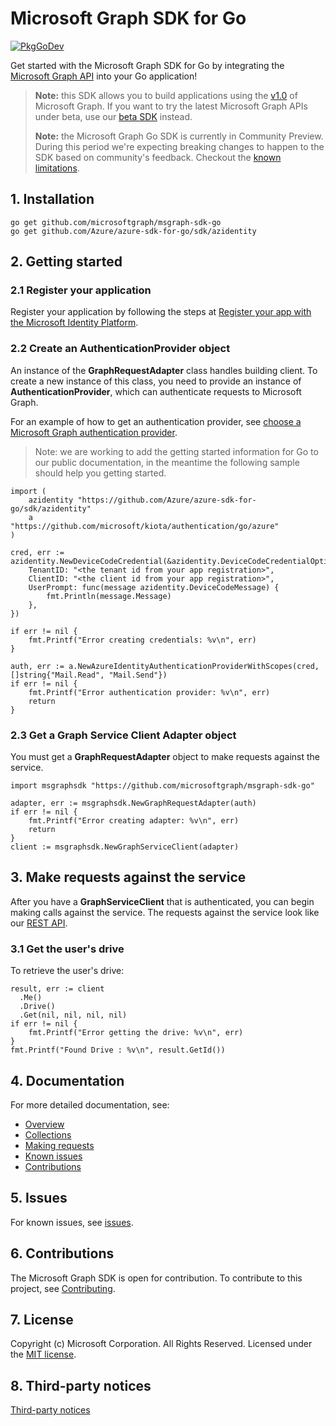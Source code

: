 # Microsoft Graph SDK for Go

[![PkgGoDev](https://pkg.go.dev/badge/github.com/microsoftgraph/msgraph-sdk-go/)](https://pkg.go.dev/github.com/microsoftgraph/msgraph-sdk-go/)

Get started with the Microsoft Graph SDK for Go by integrating the [Microsoft Graph API](https://docs.microsoft.com/graph/overview) into your Go application!

> **Note:** this SDK allows you to build applications using the [v1.0](https://docs.microsoft.com/graph/use-the-api#version) of Microsoft Graph. If you want to try the latest Microsoft Graph APIs under beta, use our [beta SDK](https://github.com/microsoftgraph/msgraph-beta-sdk-go) instead.
>
> **Note:** the Microsoft Graph Go SDK is currently in Community Preview. During this period we're expecting breaking changes to happen to the SDK based on community's feedback. Checkout the [known limitations](https://github.com/microsoftgraph/msgraph-sdk-go-core/issues/1).

## 1. Installation

```Shell
go get github.com/microsoftgraph/msgraph-sdk-go
go get github.com/Azure/azure-sdk-for-go/sdk/azidentity
```

## 2. Getting started

### 2.1 Register your application

Register your application by following the steps at [Register your app with the Microsoft Identity Platform](https://docs.microsoft.com/graph/auth-register-app-v2).

### 2.2 Create an AuthenticationProvider object

An instance of the **GraphRequestAdapter** class handles building client. To create a new instance of this class, you need to provide an instance of **AuthenticationProvider**, which can authenticate requests to Microsoft Graph.

For an example of how to get an authentication provider, see [choose a Microsoft Graph authentication provider](https://docs.microsoft.com/graph/sdks/choose-authentication-providers?tabs=Go).

> Note: we are working to add the getting started information for Go to our public documentation, in the meantime the following sample should help you getting started.

```Golang
import (
    azidentity "https://github.com/Azure/azure-sdk-for-go/sdk/azidentity"
    a          "https://github.com/microsoft/kiota/authentication/go/azure"
)

cred, err := azidentity.NewDeviceCodeCredential(&azidentity.DeviceCodeCredentialOptions{
    TenantID: "<the tenant id from your app registration>",
    ClientID: "<the client id from your app registration>",
    UserPrompt: func(message azidentity.DeviceCodeMessage) {
        fmt.Println(message.Message)
    },
})

if err != nil {
    fmt.Printf("Error creating credentials: %v\n", err)
}

auth, err := a.NewAzureIdentityAuthenticationProviderWithScopes(cred, []string{"Mail.Read", "Mail.Send"})
if err != nil {
    fmt.Printf("Error authentication provider: %v\n", err)
    return
}
```

### 2.3 Get a Graph Service Client Adapter object

You must get a **GraphRequestAdapter** object to make requests against the service.

```Golang
import msgraphsdk "https://github.com/microsoftgraph/msgraph-sdk-go"

adapter, err := msgraphsdk.NewGraphRequestAdapter(auth)
if err != nil {
    fmt.Printf("Error creating adapter: %v\n", err)
    return
}
client := msgraphsdk.NewGraphServiceClient(adapter)
```

## 3. Make requests against the service

After you have a **GraphServiceClient** that is authenticated, you can begin making calls against the service. The requests against the service look like our [REST API](https://docs.microsoft.com/graph/api/overview?view=graph-rest-1.0).

### 3.1 Get the user's drive

To retrieve the user's drive:

```Golang
result, err := client
  .Me()
  .Drive()
  .Get(nil, nil, nil, nil)
if err != nil {
    fmt.Printf("Error getting the drive: %v\n", err)
}
fmt.Printf("Found Drive : %v\n", result.GetId())
```

## 4. Documentation

For more detailed documentation, see:

* [Overview](https://docs.microsoft.com/graph/overview)
* [Collections](https://docs.microsoft.com/graph/sdks/paging)
* [Making requests](https://docs.microsoft.com/graph/sdks/create-requests)
* [Known issues](https://github.com/MicrosoftGraph/msgraph-sdk-go/issues)
* [Contributions](https://github.com/microsoftgraph/msgraph-sdk-go/blob/main/CONTRIBUTING.md)

## 5. Issues

For known issues, see [issues](https://github.com/MicrosoftGraph/msgraph-sdk-go/issues).

## 6. Contributions

The Microsoft Graph SDK is open for contribution. To contribute to this project, see [Contributing](https://github.com/microsoftgraph/msgraph-sdk-go/blob/main/CONTRIBUTING.md).

## 7. License

Copyright (c) Microsoft Corporation. All Rights Reserved. Licensed under the [MIT license](LICENSE).

## 8. Third-party notices

[Third-party notices](THIRD%20PARTY%20NOTICES)
